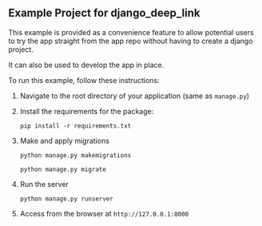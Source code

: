 ## Example Project for django_deep_link

This example is provided as a convenience feature to allow potential users to try the app straight from the app repo without having to create a django project.

It can also be used to develop the app in place.

To run this example, follow these instructions:

1.  Navigate to the root directory of your application (same as `manage.py`)
2.  Install the requirements for the package:

        pip install -r requirements.txt

3.  Make and apply migrations

        python manage.py makemigrations

        python manage.py migrate

4.  Run the server

        python manage.py runserver

5.  Access from the browser at `http://127.0.0.1:8000`
